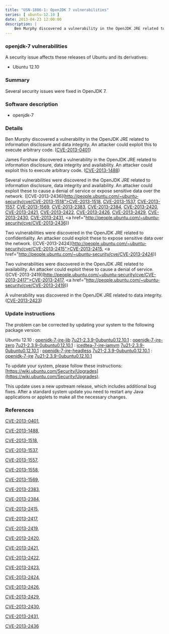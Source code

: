 ```yaml
---
title: "USN-1806-1: OpenJDK 7 vulnerabilities"
series: [ ubuntu-12.10 ]
date: 2013-04-23 12:00:00
description: |
    Ben Murphy discovered a vulnerability in the OpenJDK JRE related to information disclosure and data integrity. An attacker could exploit this to execute arbitrary code. ([CVE-2013-0401](http://people.ubuntu.com/~ubuntu-security/cve/CVE-2013-0401))
--- 
```

 
### openjdk-7 vulnerabilities

A security issue affects these releases of Ubuntu and its derivatives:

* Ubuntu 12.10

### Summary

Several security issues were fixed in OpenJDK 7. 

### Software description

* openjdk-7 

### Details

Ben Murphy discovered a vulnerability in the OpenJDK JRE related to information disclosure and data integrity. An attacker could exploit this to execute arbitrary code. ([CVE-2013-0401](http://people.ubuntu.com/~ubuntu-security/cve/CVE-2013-0401))

James Forshaw discovered a vulnerability in the OpenJDK JRE related to information disclosure, data integrity and availability. An attacker could exploit this to execute arbitrary code. ([CVE-2013-1488](http://people.ubuntu.com/~ubuntu-security/cve/CVE-2013-1488))

Several vulnerabilities were discovered in the OpenJDK JRE related to information disclosure, data integrity and availability. An attacker could exploit these to cause a denial of service or expose sensitive data over the network. ([CVE-2013-2436](http://people.ubuntu.com/~ubuntu-security/cve/CVE-2013-1518">CVE-2013-1518</a>, <a href="http://people.ubuntu.com/~ubuntu-security/cve/CVE-2013-1537">CVE-2013-1537</a>, <a href="http://people.ubuntu.com/~ubuntu-security/cve/CVE-2013-1557">CVE-2013-1557</a>, <a href="http://people.ubuntu.com/~ubuntu-security/cve/CVE-2013-1569">CVE-2013-1569</a>, <a href="http://people.ubuntu.com/~ubuntu-security/cve/CVE-2013-2383">CVE-2013-2383</a>, <a href="http://people.ubuntu.com/~ubuntu-security/cve/CVE-2013-2384">CVE-2013-2384</a>, <a href="http://people.ubuntu.com/~ubuntu-security/cve/CVE-2013-2420">CVE-2013-2420</a>, <a href="http://people.ubuntu.com/~ubuntu-security/cve/CVE-2013-2421">CVE-2013-2421</a>, <a href="http://people.ubuntu.com/~ubuntu-security/cve/CVE-2013-2422">CVE-2013-2422</a>, <a href="http://people.ubuntu.com/~ubuntu-security/cve/CVE-2013-2426">CVE-2013-2426</a>, <a href="http://people.ubuntu.com/~ubuntu-security/cve/CVE-2013-2429">CVE-2013-2429</a>, <a href="http://people.ubuntu.com/~ubuntu-security/cve/CVE-2013-2430">CVE-2013-2430</a>, <a href="http://people.ubuntu.com/~ubuntu-security/cve/CVE-2013-2431">CVE-2013-2431</a>, <a href="http://people.ubuntu.com/~ubuntu-security/cve/CVE-2013-2436))

Two vulnerabilities were discovered in the OpenJDK JRE related to confidentiality. An attacker could exploit these to expose sensitive data over the network. ([CVE-2013-2424](http://people.ubuntu.com/~ubuntu-security/cve/CVE-2013-2415">CVE-2013-2415</a>, <a href="http://people.ubuntu.com/~ubuntu-security/cve/CVE-2013-2424))

Two vulnerabilities were discovered in the OpenJDK JRE related to availability. An attacker could exploit these to cause a denial of service. ([CVE-2013-2419](http://people.ubuntu.com/~ubuntu-security/cve/CVE-2013-2417">CVE-2013-2417</a>, <a href="http://people.ubuntu.com/~ubuntu-security/cve/CVE-2013-2419))

A vulnerability was discovered in the OpenJDK JRE related to data integrity. ([CVE-2013-2423](http://people.ubuntu.com/~ubuntu-security/cve/CVE-2013-2423)) 

### Update instructions

The problem can be corrected by updating your system to the following package version:

Ubuntu 12.10
 : [openjdk-7-jre-lib](https://launchpad.net/ubuntu/+source/openjdk-7) <span> [7u21-2.3.9-0ubuntu0.12.10.1](https://launchpad.net/ubuntu/+source/openjdk-7/7u21-2.3.9-0ubuntu0.12.10.1) </span> 
 : [openjdk-7-jre-zero](https://launchpad.net/ubuntu/+source/openjdk-7) <span> [7u21-2.3.9-0ubuntu0.12.10.1](https://launchpad.net/ubuntu/+source/openjdk-7/7u21-2.3.9-0ubuntu0.12.10.1) </span> 
 : [icedtea-7-jre-jamvm](https://launchpad.net/ubuntu/+source/openjdk-7) <span> [7u21-2.3.9-0ubuntu0.12.10.1](https://launchpad.net/ubuntu/+source/openjdk-7/7u21-2.3.9-0ubuntu0.12.10.1) </span> 
 : [openjdk-7-jre-headless](https://launchpad.net/ubuntu/+source/openjdk-7) <span> [7u21-2.3.9-0ubuntu0.12.10.1](https://launchpad.net/ubuntu/+source/openjdk-7/7u21-2.3.9-0ubuntu0.12.10.1) </span> 
 : [openjdk-7-jre](https://launchpad.net/ubuntu/+source/openjdk-7) <span> [7u21-2.3.9-0ubuntu0.12.10.1](https://launchpad.net/ubuntu/+source/openjdk-7/7u21-2.3.9-0ubuntu0.12.10.1) </span> 

To update your system, please follow these instructions: [https://wiki.ubuntu.com/Security/Upgrades](https://wiki.ubuntu.com/Security/Upgrades).

This update uses a new upstream release, which includes additional bug fixes. After a standard system update you need to restart any Java applications or applets to make all the necessary changes. 

### References

 [CVE-2013-0401](http://people.ubuntu.com/~ubuntu-security/cve/CVE-2013-0401), 

 [CVE-2013-1488](http://people.ubuntu.com/~ubuntu-security/cve/CVE-2013-1488), 

 [CVE-2013-1518](http://people.ubuntu.com/~ubuntu-security/cve/CVE-2013-1518), 

 [CVE-2013-1537](http://people.ubuntu.com/~ubuntu-security/cve/CVE-2013-1537), 

 [CVE-2013-1557](http://people.ubuntu.com/~ubuntu-security/cve/CVE-2013-1557), 

 [CVE-2013-1558](http://people.ubuntu.com/~ubuntu-security/cve/CVE-2013-1558), 

 [CVE-2013-1569](http://people.ubuntu.com/~ubuntu-security/cve/CVE-2013-1569), 

 [CVE-2013-2383](http://people.ubuntu.com/~ubuntu-security/cve/CVE-2013-2383), 

 [CVE-2013-2384](http://people.ubuntu.com/~ubuntu-security/cve/CVE-2013-2384), 

 [CVE-2013-2415](http://people.ubuntu.com/~ubuntu-security/cve/CVE-2013-2415), 

 [CVE-2013-2417](http://people.ubuntu.com/~ubuntu-security/cve/CVE-2013-2417), 

 [CVE-2013-2419](http://people.ubuntu.com/~ubuntu-security/cve/CVE-2013-2419), 

 [CVE-2013-2420](http://people.ubuntu.com/~ubuntu-security/cve/CVE-2013-2420), 

 [CVE-2013-2421](http://people.ubuntu.com/~ubuntu-security/cve/CVE-2013-2421), 

 [CVE-2013-2422](http://people.ubuntu.com/~ubuntu-security/cve/CVE-2013-2422), 

 [CVE-2013-2423](http://people.ubuntu.com/~ubuntu-security/cve/CVE-2013-2423), 

 [CVE-2013-2424](http://people.ubuntu.com/~ubuntu-security/cve/CVE-2013-2424), 

 [CVE-2013-2426](http://people.ubuntu.com/~ubuntu-security/cve/CVE-2013-2426), 

 [CVE-2013-2429](http://people.ubuntu.com/~ubuntu-security/cve/CVE-2013-2429), 

 [CVE-2013-2430](http://people.ubuntu.com/~ubuntu-security/cve/CVE-2013-2430), 

 [CVE-2013-2431](http://people.ubuntu.com/~ubuntu-security/cve/CVE-2013-2431), 

 [CVE-2013-2436](http://people.ubuntu.com/~ubuntu-security/cve/CVE-2013-2436)
 
